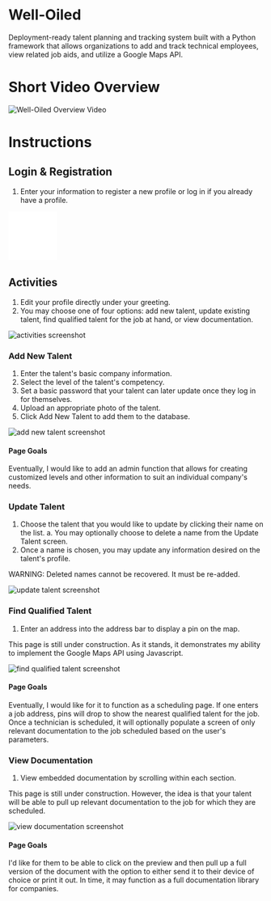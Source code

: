 # Well-Oiled
 
Deployment-ready talent planning and tracking system built with a Python framework that allows organizations to add and track technical employees, view related job aids, and utilize a Google Maps API.

# Short Video Overview
![Well-Oiled Overview Video](/WellOiled/WellOiled_App/static/img/Well-Oiled_Video_Walkthrough.gif)

# Instructions
## Login & Registration
1. Enter your information to register a new profile or log in if you already have a profile. 

![login/reg screenshot](https://github.com/MichellePeruskie/Well-Oiled/blob/main/WellOiled_App/static/img/track_icon_homepage.png)

## Activities
1. Edit your profile directly under your greeting. 
2. You may choose one of four options: add new talent, update existing talent, find qualified talent for the job at hand, or view documentation.

![activities screenshot](/WellOiled/WellOiled_App/static/img/well-oiled_activitieshome_screenshot.png)

### Add New Talent
1. Enter the talent's basic company information.
2. Select the level of the talent's competency.
3. Set a basic password that your talent can later update once they log in for themselves. 
4. Upload an appropriate photo of the talent.
5. Click Add New Talent to add them to the database. 

![add new talent screenshot](/WellOiled/WellOiled_App/static/img/well-oiled_addnew_screenshot.png)

#### Page Goals
Eventually, I would like to add an admin function that allows for creating customized levels and other information to suit an individual company's needs. 

### Update Talent
1. Choose the talent that you would like to update by clicking their name on the list. 
   a. You may optionally choose to delete a name from the Update Talent screen. 
2. Once a name is chosen, you may update any information desired on the talent's profile. 

WARNING: Deleted names cannot be recovered. It must be re-added. 

![update talent screenshot](/WellOiled/WellOiled_App/static/img/well-oiled_update_screenshot.png)

### Find Qualified Talent
1. Enter an address into the address bar to display a pin on the map. 

This page is still under construction. As it stands, it demonstrates my ability to implement the Google Maps API using Javascript. 

![find qualified talent screenshot](/WellOiled/WellOiled_App/static/img/well-oiled_mapsAPI_screenshot.png)

#### Page Goals
Eventually, I would like for it to function as a scheduling page. If one enters a job address, pins will drop to show the nearest qualified talent for the job. Once a technician is scheduled, it will optionally populate a screen of only relevant documentation to the job scheduled based on the user's parameters. 

### View Documentation
1. View embedded documentation by scrolling within each section. 

This page is still under construction. However, the idea is that your talent will be able to pull up relevant documentation to the job for which they are scheduled. 

![view documentation screenshot](/WellOiled/WellOiled_App/static/img/well-oiled_documents_screenshot.png)

#### Page Goals
I'd like for them to be able to click on the preview and then pull up a full version of the document with the option to either send it to their device of choice or print it out. In time, it may function as a full documentation library for companies.

 
